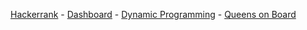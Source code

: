<a href="https://www.hackerrank.com">Hackerrank</a> - 
<a href="https://www.hackerrank.com/dashboard">Dashboard</a> - 
<a href="https://www.hackerrank.com/domains/core-cs/dynamic-programming">Dynamic Programming</a> - 
<a href="https://www.hackerrank.com/challenges/queens-on-board">Queens on Board</a>